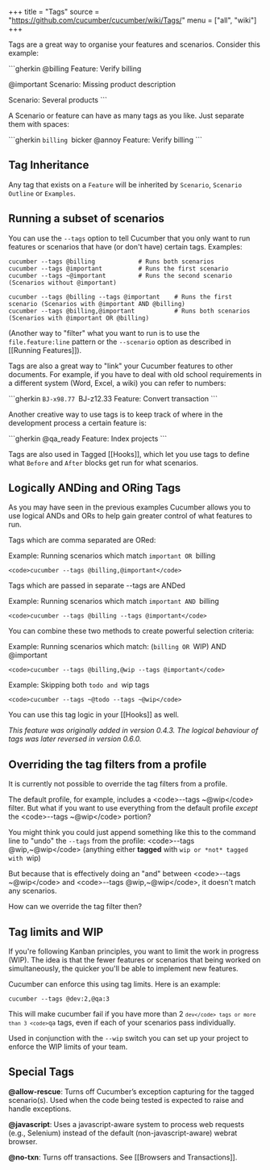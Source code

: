 +++
title = "Tags"
source = "https://github.com/cucumber/cucumber/wiki/Tags/"
menu = ["all", "wiki"]
+++

Tags are a great way to organise your features and scenarios. Consider this example:

\`\`\`gherkin
@billing
Feature: Verify billing

@important
Scenario: Missing product description

Scenario: Several products
\`\`\`

A Scenario or feature can have as many tags as you like. Just separate them with spaces:

\`\`\`gherkin
`billing `bicker @annoy
Feature: Verify billing
\`\`\`

Tag Inheritance
---------------

Any tag that exists on a <code>Feature</code> will be inherited by <code>Scenario</code>, <code>Scenario Outline</code> or <code>Examples</code>.

Running a subset of scenarios
-----------------------------

You can use the <code>--tags</code> option to tell Cucumber that you only want to run features or scenarios that have (or don't have) certain tags. Examples:

    cucumber --tags @billing            # Runs both scenarios
    cucumber --tags @important          # Runs the first scenario
    cucumber --tags ~@important         # Runs the second scenario (Scenarios without @important)

    cucumber --tags @billing --tags @important    # Runs the first scenario (Scenarios with @important AND @billing)
    cucumber --tags @billing,@important           # Runs both scenarios (Scenarios with @important OR @billing)

(Another way to "filter" what you want to run is to use the <code>file.feature:line</code> pattern or the <code>--scenario</code> option as described in \[\[Running Features\]\]).

Tags are also a great way to "link" your Cucumber features to other documents. For example, if you have to deal with old school requirements in a different system (Word, Excel, a wiki) you can refer to numbers:

\`\`\`gherkin
`BJ-x98.77 `BJ-z12.33
Feature: Convert transaction
\`\`\`

Another creative way to use tags is to keep track of where in the development process a certain feature is:

\`\`\`gherkin
@qa\_ready
Feature: Index projects
\`\`\`

Tags are also used in Tagged \[\[Hooks\]\], which let you use tags to define what <code>Before</code> and <code>After</code> blocks get run for what scenarios.

Logically ANDing and ORing Tags
-------------------------------

As you may have seen in the previous examples Cucumber allows you to use logical ANDs and ORs to help gain greater control of what features to run.

Tags which are comma separated are ORed:

Example: Running scenarios which match `important OR `billing

    <code>cucumber --tags @billing,@important</code>

Tags which are passed in separate --tags are ANDed

Example: Running scenarios which match `important AND `billing

    <code>cucumber --tags @billing --tags @important</code>

You can combine these two methods to create powerful selection criteria:

Example: Running scenarios which match: (`billing OR `WIP) AND @important

    <code>cucumber --tags @billing,@wip --tags @important</code>

Example: Skipping both `todo and `wip tags

    <code>cucumber --tags ~@todo --tags ~@wip</code>

You can use this tag logic in your \[\[Hooks\]\] as well.

*This feature was originally added in version 0.4.3. The logical behaviour of tags was later reversed in version 0.6.0.*

Overriding the tag filters from a profile
-----------------------------------------

It is currently not possible to override the tag filters from a profile.

The default profile, for example, includes a &lt;code&gt;--tags ~@wip&lt;/code&gt; filter. But what if you want to use everything from the default profile *except* the &lt;code&gt;--tags ~@wip&lt;/code&gt; portion?

You might think you could just append something like this to the command line to "undo" the <code>--tags</code> from the profile: &lt;code&gt;--tags @wip,~@wip&lt;/code&gt; (anything either **tagged** with `wip or *not* tagged with `wip)

But because that is effectively doing an "and" between &lt;code&gt;--tags ~@wip&lt;/code&gt; and &lt;code&gt;--tags @wip,~@wip&lt;/code&gt;, it doesn't match any scenarios.

How can we override the tag filter then?

Tag limits and WIP
------------------

If you're following Kanban principles, you want to limit the work in progress (WIP). The idea is that the fewer features or scenarios that being worked on simultaneously, the quicker you'll be able to implement new features.

Cucumber can enforce this using tag limits. Here is an example:

    cucumber --tags @dev:2,@qa:3

This will make cucumber fail if you have more than 2 <code>`dev</code> tags or more than 3 <code>`qa</code> tags, even if each of your scenarios pass individually.

Used in conjunction with the <code>--wip</code> switch you can set up your project to enforce the WIP limits of your team.

Special Tags
------------

**@allow-rescue**: Turns off Cucumber’s exception capturing for the tagged scenario(s). Used when the code being tested is expected to raise and handle exceptions.

**@javascript**: Uses a javascript-aware system to process web requests (e.g., Selenium) instead of the default (non-javascript-aware) webrat browser.

**@no-txn**: Turns off transactions. See \[\[Browsers and Transactions\]\].
